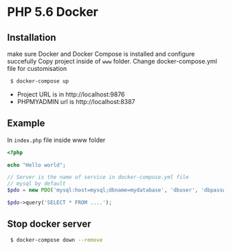 # PHP 5.6 Docker

## Installation
make sure Docker and Docker Compose is installed and configure succefully
Copy project inside of `www` folder.
Change docker-compose.yml file for customisation

```sh
 $ docker-compose up
```

 - Project URL is in http://localhost:9876
 - PHPMYADMIN url is http://localhost:8387

## Example
In `index.php` file inside www folder

```php
<?php

echo "Hello world";

// Server is the name of service in docker-compose.yml file
// mysql by default
$pdo = new PDO('mysql:host=mysql;dbname=mydatabase', 'dbuser', 'dbpassword');

$pdo->query('SELECT * FROM ....');
```

## Stop docker server
```sh
 $ docker-compose down --remove
```
